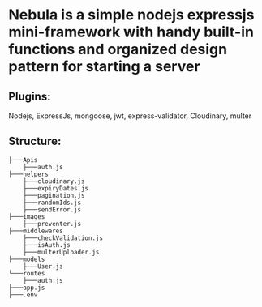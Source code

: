 # Nebula is a simple nodejs expressjs mini-framework with handy built-in functions and organized design pattern for starting a server

## Plugins:
Nodejs, ExpressJs, mongoose, jwt, express-validator, Cloudinary, multer

## Structure:

    ├───Apis
        ├───auth.js
    ├───helpers
        ├───cloudinary.js
        ├───expiryDates.js
        ├───pagination.js
        ├───randomIds.js
        ├───sendError.js
    ├───images
        ├───preventer.js
    ├───middlewares
        ├───checkValidation.js
        ├───isAuth.js
        ├───multerUploader.js
    ├───models
        ├───User.js
    └───routes
        ├───auth.js
    ├───app.js
    ├───.env

